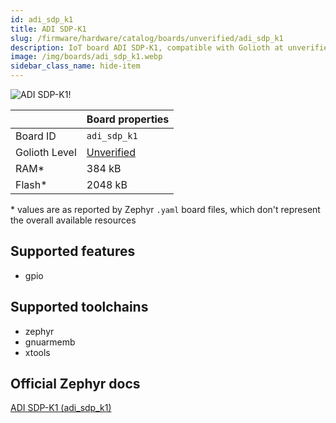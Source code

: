 ```yaml
---
id: adi_sdp_k1
title: ADI SDP-K1
slug: /firmware/hardware/catalog/boards/unverified/adi_sdp_k1
description: IoT board ADI SDP-K1, compatible with Golioth at unverified level.
image: /img/boards/adi_sdp_k1.webp
sidebar_class_name: hide-item
---
```


[//]: # (This is an auto-generated file, do not edit! Changes to it will be lost upon re-generation)

![ADI SDP-K1!](/img/boards/adi_sdp_k1.webp "ADI SDP-K1")

|                | Board properties     |
| -------------  | -------------------- |
| Board ID       | `adi_sdp_k1` |
| Golioth Level  | [Unverified](/firmware/hardware#unverified-boards) |
| RAM*           | 384 kB |
| Flash*         | 2048 kB |

\* values are as reported by Zephyr `.yaml` board files, which don't represent the overall available resources



## Supported features

* gpio

## Supported toolchains

* zephyr
* gnuarmemb
* xtools

## Official Zephyr docs

[ADI SDP-K1 (adi_sdp_k1)](https://docs.zephyrproject.org/latest/boards/adi/sdp_k1/doc/index.html)
